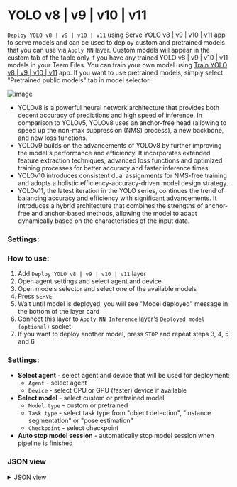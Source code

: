 # YOLO v8 | v9 | v10 | v11

`Deploy YOLO v8 | v9 | v10 | v11` using [Serve YOLO v8 | v9 | v10 | v11](https://ecosystem.supervisely.com/apps/yolov8/serve) app to serve models and can be used to deploy custom and pretrained models that you can use via `Apply NN` layer. Custom models will appear in the custom tab of the table only if you have any trained YOLO v8 | v9 | v10 | v11 models in your Team Files. You can train your own model using [Train YOLO v8 | v9 | v10 | v11](https://ecosystem.supervisely.com/apps/yolov8/train) app. If you want to use pretrained models, simply select "Pretrained public models" tab in model selector.

![image](https://github.com/supervisely-ecosystem/data-nodes/assets/48913536/791a50bf-51b5-4bdb-8bda-0f4ed2a3d06b)

- YOLOv8 is a powerful neural network architecture that provides both decent accuracy of predictions and high speed of inference. In comparison to YOLOv5, YOLOv8 uses an anchor-free head (allowing to speed up the non-max suppression (NMS) process), a new backbone, and new loss functions.
- YOLOv9 builds on the advancements of YOLOv8 by further improving the model's performance and efficiency. It incorporates extended feature extraction techniques, advanced loss functions and optimized training processes for better accuracy and faster inference times.
- YOLOv10 introduces consistent dual assignments for NMS-free training and adopts a holistic efficiency-accuracy-driven model design strategy.
- YOLOv11, the latest iteration in the YOLO series, continues the trend of balancing accuracy and efficiency with significant advancements. It introduces a hybrid architecture that combines the strengths of anchor-free and anchor-based methods, allowing the model to adapt dynamically based on the characteristics of the input data.

### Settings:

### How to use:

1. Add `Deploy YOLO v8 | v9 | v10 | v11` layer
2. Open agent settings and select agent and device
3. Open models selector and select one of the available models
4. Press `SERVE`
5. Wait until model is deployed, you will see "Model deployed" message in the bottom of the layer card
6. Connect this layer to `Apply NN Inference` layer's `Deployed model (optional)` socket
7. If you want to deploy another model, press `STOP` and repeat steps 3, 4, 5 and 6

### Settings:

- **Select agent** - select agent and device that will be used for deployment:
    - `Agent` - select agent
    - `Device` - select CPU or GPU (faster) device if available
- **Select model** - select custom or pretrained model
    - `Model type` - custom or pretrained
    - `Task type` - select task type from "object detection", "instance segmentation" or "pose estimation"
    - `Checkpoint` - select checkpoint
- **Auto stop model session** - automatically stop model session when pipeline is finished

### JSON view

<details>
  <summary>JSON view</summary>
<pre>
{
  "action": "deploy_yolov8",
  "src": [],
  "dst": "$deploy_yolov8_1",
  "settings": {
    "agent_id": 348,
    "device": "cuda:0",
    "model_type": "Pretrained models",
    "model_name": "YOLOv8n-pose",
    "task_type": "pose estimation",
    "model_path": null,
    "stop_model_session": true,
    "session_id": 51340
  }
}
</pre>
</details>
